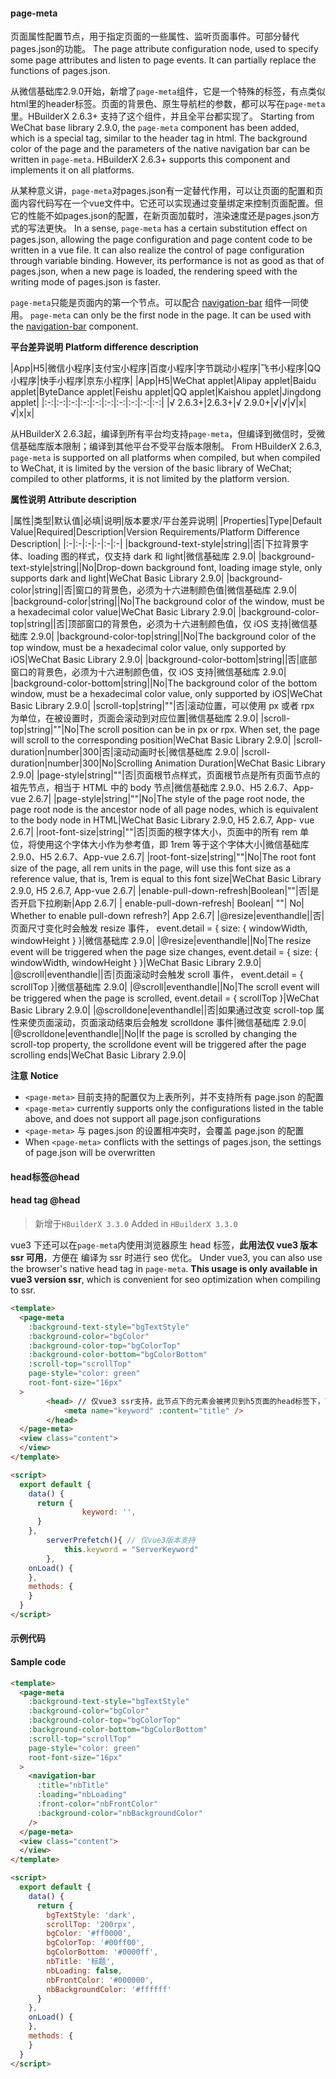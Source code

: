 #### page-meta

页面属性配置节点，用于指定页面的一些属性、监听页面事件。可部分替代pages.json的功能。
The page attribute configuration node, used to specify some page attributes and listen to page events. It can partially replace the functions of pages.json.

从微信基础库2.9.0开始，新增了`page-meta`组件，它是一个特殊的标签，有点类似html里的header标签。页面的背景色、原生导航栏的参数，都可以写在`page-meta`里。HBuilderX 2.6.3+ 支持了这个组件，并且全平台都实现了。
Starting from WeChat base library 2.9.0, the `page-meta` component has been added, which is a special tag, similar to the header tag in html. The background color of the page and the parameters of the native navigation bar can be written in `page-meta`. HBuilderX 2.6.3+ supports this component and implements it on all platforms.

从某种意义讲，`page-meta`对pages.json有一定替代作用，可以让页面的配置和页面内容代码写在一个vue文件中。它还可以实现通过变量绑定来控制页面配置。但它的性能不如pages.json的配置，在新页面加载时，渲染速度还是pages.json方式的写法更快。
In a sense, `page-meta` has a certain substitution effect on pages.json, allowing the page configuration and page content code to be written in a vue file. It can also realize the control of page configuration through variable binding. However, its performance is not as good as that of pages.json, when a new page is loaded, the rendering speed with the writing mode of pages.json is faster.

`page-meta`只能是页面内的第一个节点。可以配合 [navigation-bar](https://uniapp.dcloud.io/component/navigation-bar) 组件一同使用。
`page-meta` can only be the first node in the page. It can be used with the [navigation-bar](https://uniapp.dcloud.io/component/navigation-bar) component.

**平台差异说明**
**Platform difference description**

|App|H5|微信小程序|支付宝小程序|百度小程序|字节跳动小程序|飞书小程序|QQ小程序|快手小程序|京东小程序|
|App|H5|WeChat applet|Alipay applet|Baidu applet|ByteDance applet|Feishu applet|QQ applet|Kaishou applet|Jingdong applet|
|:-:|:-:|:-:|:-:|:-:|:-:|:-:|:-:|:-:|:-:|
|√ 2.6.3+|2.6.3+|√ 2.9.0+|√|√|√|x|√|x|x|

从HBuilderX 2.6.3起，编译到所有平台均支持`page-meta`，但编译到微信时，受微信基础库版本限制；编译到其他平台不受平台版本限制。
From HBuilderX 2.6.3, `page-meta` is supported on all platforms when compiled, but when compiled to WeChat, it is limited by the version of the basic library of WeChat; compiled to other platforms, it is not limited by the platform version.

**属性说明**
**Attribute description**

|属性|类型|默认值|必填|说明|版本要求/平台差异说明|
|Properties|Type|Default Value|Required|Description|Version Requirements/Platform Difference Description|
|:-|:-|:-|:-|:-|:-|
|background-text-style|string||否|下拉背景字体、loading 图的样式，仅支持 dark 和 light|微信基础库 2.9.0|
|background-text-style|string||No|Drop-down background font, loading image style, only supports dark and light|WeChat Basic Library 2.9.0|
|background-color|string||否|窗口的背景色，必须为十六进制颜色值|微信基础库 2.9.0|
|background-color|string||No|The background color of the window, must be a hexadecimal color value|WeChat Basic Library 2.9.0|
|background-color-top|string||否|顶部窗口的背景色，必须为十六进制颜色值，仅 iOS 支持|微信基础库 2.9.0|
|background-color-top|string||No|The background color of the top window, must be a hexadecimal color value, only supported by iOS|WeChat Basic Library 2.9.0|
|background-color-bottom|string||否|底部窗口的背景色，必须为十六进制颜色值，仅 iOS 支持|微信基础库 2.9.0|
|background-color-bottom|string||No|The background color of the bottom window, must be a hexadecimal color value, only supported by iOS|WeChat Basic Library 2.9.0|
|scroll-top|string|""|否|滚动位置，可以使用 px 或者 rpx 为单位，在被设置时，页面会滚动到对应位置|微信基础库 2.9.0|
|scroll-top|string|""|No|The scroll position can be in px or rpx. When set, the page will scroll to the corresponding position|WeChat Basic Library 2.9.0|
|scroll-duration|number|300|否|滚动动画时长|微信基础库 2.9.0|
|scroll-duration|number|300|No|Scrolling Animation Duration|WeChat Basic Library 2.9.0|
|page-style|string|""|否|页面根节点样式，页面根节点是所有页面节点的祖先节点，相当于 HTML 中的 body 节点|微信基础库 2.9.0、H5 2.6.7、App-vue 2.6.7|
|page-style|string|""|No|The style of the page root node, the page root node is the ancestor node of all page nodes, which is equivalent to the body node in HTML|WeChat Basic Library 2.9.0, H5 2.6.7, App- vue 2.6.7|
|root-font-size|string|""|否|页面的根字体大小，页面中的所有 rem 单位，将使用这个字体大小作为参考值，即 1rem 等于这个字体大小|微信基础库 2.9.0、H5 2.6.7、App-vue 2.6.7|
|root-font-size|string|""|No|The root font size of the page, all rem units in the page, will use this font size as a reference value, that is, 1rem is equal to this font size|WeChat Basic Library 2.9.0, H5 2.6.7, App-vue 2.6.7|
|enable-pull-down-refresh|Boolean|""|否|是否开启下拉刷新|App 2.6.7|
| enable-pull-down-refresh| Boolean| ""| No| Whether to enable pull-down refresh?| App 2.6.7|
|@resize|eventhandle||否|页面尺寸变化时会触发 resize 事件， event.detail = { size: { windowWidth, windowHeight } }|微信基础库 2.9.0|
|@resize|eventhandle||No|The resize event will be triggered when the page size changes, event.detail = { size: { windowWidth, windowHeight } }|WeChat Basic Library 2.9.0|
|@scroll|eventhandle||否|页面滚动时会触发 scroll 事件， event.detail = { scrollTop }|微信基础库 2.9.0|
|@scroll|eventhandle||No|The scroll event will be triggered when the page is scrolled, event.detail = { scrollTop }|WeChat Basic Library 2.9.0|
|@scrolldone|eventhandle||否|如果通过改变 scroll-top 属性来使页面滚动，页面滚动结束后会触发 scrolldone 事件|微信基础库 2.9.0|
|@scrolldone|eventhandle||No|If the page is scrolled by changing the scroll-top property, the scrolldone event will be triggered after the page scrolling ends|WeChat Basic Library 2.9.0|


**注意**
**Notice**
- `<page-meta>` 目前支持的配置仅为上表所列，并不支持所有 page.json 的配置
- `<page-meta>` currently supports only the configurations listed in the table above, and does not support all page.json configurations
- `<page-meta>` 与 pages.json 的设置相冲突时，会覆盖 page.json 的配置
- When `<page-meta>` conflicts with the settings of pages.json, the settings of page.json will be overwritten

#### head标签@head
#### head tag @head

> 新增于`HBuilderX 3.3.0`
> Added in `HBuilderX 3.3.0`

vue3 下还可以在`page-meta`内使用浏览器原生 head 标签，**此用法仅 vue3 版本 ssr 可用**，方便在 编译为 ssr 时进行 seo 优化。
Under vue3, you can also use the browser's native head tag in `page-meta`. **This usage is only available in vue3 version ssr**, which is convenient for seo optimization when compiling to ssr.

```html
<template>
  <page-meta
    :background-text-style="bgTextStyle"
    :background-color="bgColor"
    :background-color-top="bgColorTop"
    :background-color-bottom="bgColorBottom"
    :scroll-top="scrollTop"
    page-style="color: green"
    root-font-size="16px"
  >
		<head> // 仅vue3 ssr支持，此节点下的元素会被拷贝到h5页面的head标签下，可以利用此特性进行seo优化
			<meta name="keyword" :content="title" />
		</head>
  </page-meta>
  <view class="content">
  </view>
</template>

<script>
  export default {
    data() {
      return {
				keyword: '',
      }
    },
		serverPrefetch(){ // 仅vue3版本支持
			this.keyword = "ServerKeyword"
		},
    onLoad() {
    },
    methods: {
    }
  }
</script>
```


#### 示例代码
#### Sample code

```html
<template>
  <page-meta
    :background-text-style="bgTextStyle"
    :background-color="bgColor"
    :background-color-top="bgColorTop"
    :background-color-bottom="bgColorBottom"
    :scroll-top="scrollTop"
    page-style="color: green"
    root-font-size="16px"
  >
    <navigation-bar
      :title="nbTitle"
      :loading="nbLoading"
      :front-color="nbFrontColor"
      :background-color="nbBackgroundColor"
    />
  </page-meta>
  <view class="content">
  </view>
</template>

<script>
  export default {
    data() {
      return {
        bgTextStyle: 'dark',
        scrollTop: '200rpx',
        bgColor: '#ff0000',
        bgColorTop: '#00ff00',
        bgColorBottom: '#0000ff',
        nbTitle: '标题',
        nbLoading: false,
        nbFrontColor: '#000000',
        nbBackgroundColor: '#ffffff'
      }
    },
    onLoad() {
    },
    methods: {
    }
  }
</script>
```
